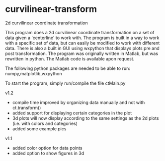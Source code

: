 curvilinear-transform
=====================

2d curvilinear coordinate transformation

This program does a 2d curvilinear coordinate transformation on a 
set of data given a 'centerline' to work with. The program is built
in a way to work with a specific set of data, but can easily be 
modified to work with different data. There is also a built in GUI
using wxpython that displays plots pre and post transformation. The
program was originally written in Matlab, but was rewritten in python. 
The Matlab code is available apon request.

The following python packages are needed to be able to run:
numpy,matplotlib,wxpython

To start the program, simply run/compile the file ctMain.py

v1.2
- compile time improved by organizing data manually and not with ct.transform()
- added support for displaying certain categories in the plot
- 3d plots will now display according to the same settings as the 2d plots (i.e. with colors and categories)
- added some example pics


v1.1
- added color option for data points
- added option to show figures in 3d
